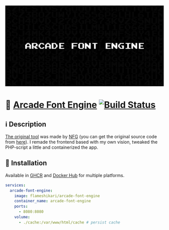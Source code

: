 ![Arcade Font Engine](./.github/assets/opengraph.png)

# 👾 [Arcade Font Engine](https://github.com/flameshikari/arcade-font-engine) [![Build Status](https://img.shields.io/github/actions/workflow/status/flameshikari/arcade-font-engine/build.yml)](https://github.com/flameshikari/arcade-font-engine/actions)

## ℹ️ Description

[The original tool](https://nfggames.com/games/fontmaker/) was made by <a href="https://nfgworld.com/">NFG</a> (you can get the original source code from <a href="https://nfggames.com/system/arcade/builder.php">here</a>). I remade the frontend based with my own vision, tweaked the PHP-script a little and containerized the app.


## 🐳 Installation

Available in <a href="https://github.com/flameshikari/arcade-font-engine/pkgs/container/arcade-font-engine">GHCR</a> and <a href="https://hub.docker.com/r/flameshikari/arcade-font-engine">Docker Hub</a> for multiple platforms.

```yaml
services:
  arcade-font-engine:
    image: flameshikari/arcade-font-engine
    container_name: arcade-font-engine
    ports:
      - 8080:8080
    volume:
      - ./cache:/var/www/html/cache # persist cache
```
